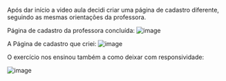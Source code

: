 Após dar início a video aula decidi criar uma página de cadastro diferente, seguindo as mesmas orientações da professora.

Página de cadastro da professora concluída: 
![image](https://user-images.githubusercontent.com/109673553/182519572-c857891d-dea5-4f49-89fe-5885d88fec05.png)

A Página de cadastro que criei: 
![image](https://user-images.githubusercontent.com/109673553/182519496-9e444276-fe48-48c6-a07e-4fd8cdbb24f6.png)

O exercício nos ensinou também a como deixar com responsividade:

![image](https://user-images.githubusercontent.com/109673553/182519628-06889e95-9710-40c7-8d43-847265791164.png)


